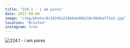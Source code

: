 ```yaml
---
title: "224.1 - i am pores"
date: 2017-09-09
image: "/img/photo/8c28245a216b64e08b218c904baff2a3.jpg"
location: "Brixton"
instagram: true
---
```


![224.1 - i am pores](/img/photo/8c28245a216b64e08b218c904baff2a3.jpg)
